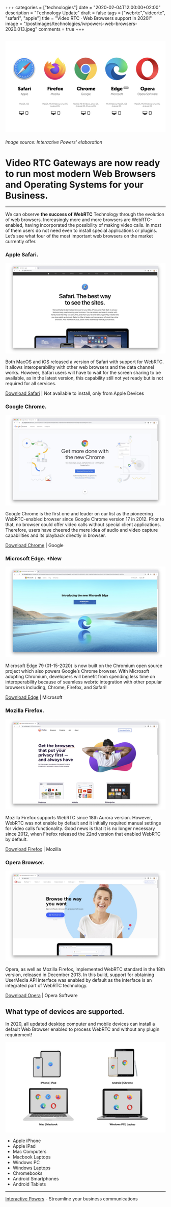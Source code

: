 +++
categories = ["technologies"]
date = "2020-02-04T12:00:00+02:00"
description = "Technology Update"
draft = false
tags = ["webrtc","videortc", "safari", "apple"]
title = "Video RTC · Web Browsers support in 2020!"
image = "/postimages/technologies/ivrpowers-web-browsers-2020.013.jpeg"
comments = true
+++ 

![Desktop Web Browsers](/postimages/technologies/ivrpowers-web-browser.007.jpeg)
---------
###### Image source: Interactive Powers' elaboration

#   Video RTC Gateways are now ready to run most modern Web Browsers and Operating Systems for your Business.
---

We can observe **the success of WebRTC** Technology through the evolution of web browsers. Increasingly more and more browsers are WebRTC-enabled, having incorporated the possibility of making video calls. In most of them users do not need even to install special applications or plugins. Let’s see what four of the most important web browsers on the market currently offer.
 
###  Apple Safari.

![Apple Safari](/postimages/technologies/ivrpowers-safari.008.jpeg)
 
Both MacOS and iOS released a version of Safari with support for WebRTC. It allows interoperability with other web browsers and the data channel works. However, Safari users will have to wait for the screen sharing to be available, as in the latest version, this capability still not yet ready but is not required for all services.

[Download Safari](https://www.apple.com/safari/) | Not available to install, only from Apple Devices
 
###  Google Chrome.

![Google Chrome](/postimages/technologies/ivrpowers-chrome.009.jpeg)
 
Google Chrome is the first one and leader on our list as the pioneering WebRTC-enabled browser since Google Chrome version 17 in 2012. Prior to that, no browser could offer video calls without special client applications. Therefore, users have cheered the mere idea of audio and video capture capabilities and its playback directly in browser.

[Download Chrome](https://www.google.com/intl/en_us/chrome/) | Google

### Microsoft Edge. *New

![Microsoft Edge](/postimages/technologies/ivrpowers-edge.011.jpeg)

Microsoft Edge 79 (01-15-2020) is now built on the Chromium open source project which also powers Google’s Chrome browser. With Microsoft adopting Chromium, developers will benefit from spending less time on interoperability because of seamless webrtc integration with other popular browsers including, Chrome, Firefox, and Safari!

[Download Edge](https://www.opera.com/) | Microsoft
 
###  Mozilla Firefox.

![Mozilla Firefox](/postimages/technologies/ivrpowers-firefox.012.jpeg)
 
Mozilla Firefox supports WebRTC since 18th Aurora version. However, WebRTC was not enable by default and it initially required manual settings for video calls functionality. Good news is that it is no longer necessary since 2012, when Firefox released the 22nd version that enabled WebRTC by default.

[Download Firefox](https://www.mozilla.org/en-US/) | Mozilla
 
###  Opera Browser.

![Opera Browser](/postimages/technologies/ivrpowers-opera.010.jpeg)
 
Opera, as well as Mozilla Firefox, implemented WebRTC standard in the 18th version, released in December 2013. In this build, support for obtaining UserMedia API interface was enabled by default as the interface is an integrated part of WebRTC technology.

[Download Opera](https://www.opera.com/) | Opera Software

##  What type of devices are supported.

In 2020, all updated desktop computer and mobile devices can install a default Web Browser enabled to process WebRTC and without any plugin requirement!

![Browsers and Devices](/postimages/technologies/ivrpowers-browsers-devices.006.jpeg)

* Apple iPhone
* Apple iPad
* Mac Computers
* Macbook Laptops
* Windows PC
* Windows Laptops
* Chromebooks
* Android Smartphones
* Android Tablets

---
[Interactive Powers](http://www.ivrpowers.com/) - Streamline your business communications




